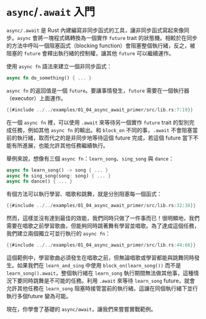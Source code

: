 # `async`/`.await` 入門

`async/.await` 是 Rust 內建編寫非同步函式的工具，讓非同步函式寫起來像同步。`async` 會將一塊程式碼轉換為一個實作 `future` trait 的狀態機。相較於在同步的方法中呼叫一個阻塞函式（blocking function）會阻塞整個執行緒，反之，被阻塞的 `future` 會釋出執行緒的控制權，讓其他 `future` 可以繼續運作。

使用 `async fn` 語法來建立一個非同步函式：

```rust
async fn do_something() { ... }
```

`async fn` 的返回值是一個 `future`。要讓事情發生，`future` 需要在一個執行器（executor）上面運作。

```rust
{{#include ../../examples/01_04_async_await_primer/src/lib.rs:7:19}}
```

在一個 `async fn` 裡，可以使用 `.await` 來等待另一個實作 `future` trait 的型別完成任務，例如其他 `async fn` 的輸出。和 `block_on` 不同的事，`.await` 不會阻塞當前的執行緒，取而代之的是非同步地等待這個 future 完成，若這個 future 當下不能有所進展，也能允許其他任務繼續執行。

舉例來說，想像有三個 `async fn`：`learn_song`、`sing_song` 與 `dance`：

```rust
async fn learn_song() -> song { ... }
async fn sing_song(song: song) { ... }
async fn dance() { ... }
```

有個方法可以執行學習、唱歌和跳舞，就是分別阻塞每一個函式：

```rust
{{#include ../../examples/01_04_async_await_primer/src/lib.rs:32:36}}
```

然而，這樣並沒有達到最佳的效能，我們同時只做了一件事而已！很明顯地，我們需要在唱歌之前學習歌曲，但能夠同時跳著舞有學習並唱歌。為了達成這個任務，我們建立兩個獨立可並行執行的 `async fn`：

```rust
{{#include ../../examples/01_04_async_await_primer/src/lib.rs:44:66}}
```

這個範例中，學習歌曲必須發生在唱歌之前，但無論唱歌或學習都能與跳舞同時發生。如果我們在 `learn_and_sing` 中使用 `block_on(learn_song())` 而不是 `learn_song().await`，整個執行緒在 `learn_song` 執行期間無法做其他事，這種情況下要同時跳舞是不可能的任務。利用 `.await` 來等待 `learn_song` future，就會允許其他任務在 `learn_song` 阻塞時接管當前的執行緒。這讓在同個執行緒下並行執行多個future 變為可能。

現在，你學會了基礎的 `async/await`，讓我們來嘗嘗實戰範例。
